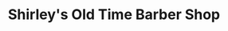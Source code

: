 ---
title: "Shirley's Old Time Barber Shop"
url: /montello/shirleys-old-time-barber-shop/
shop: hairdresser
---